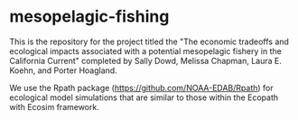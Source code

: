 # mesopelagic-fishing
This is the repository for the project titled the "The economic tradeoffs and ecological impacts associated with a potential mesopelagic fishery in the California Current" completed by Sally Dowd, Melissa Chapman, Laura E. Koehn, and Porter Hoagland.

We use the Rpath package (https://github.com/NOAA-EDAB/Rpath) for ecological model simulations that are similar to those within the Ecopath with Ecosim framework.
